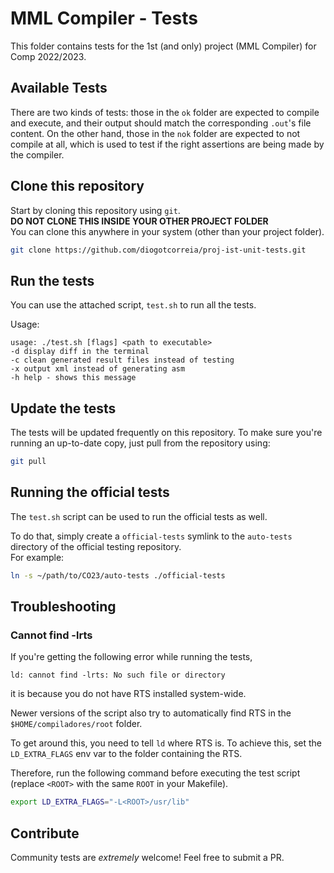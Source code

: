 # MML Compiler - Tests

This folder contains tests for the 1st (and only) project (MML Compiler) for Comp 2022/2023.

## Available Tests

There are two kinds of tests: those in the `ok` folder are expected to compile and execute,
and their output should match the corresponding `.out`'s file content.
On the other hand, those in the `nok` folder are expected to not compile at all, which is used
to test if the right assertions are being made by the compiler.

## Clone this repository

Start by cloning this repository using `git`.  
**DO NOT CLONE THIS INSIDE YOUR OTHER PROJECT FOLDER**  
You can clone this anywhere in your system (other than your project folder).

```bash
git clone https://github.com/diogotcorreia/proj-ist-unit-tests.git
```

## Run the tests

You can use the attached script, `test.sh` to run all the tests.

Usage:

```
usage: ./test.sh [flags] <path to executable>
-d display diff in the terminal
-c clean generated result files instead of testing
-x output xml instead of generating asm
-h help - shows this message
```

## Update the tests

The tests will be updated frequently on this repository.
To make sure you're running an up-to-date copy, just pull from the repository using:

```bash
git pull
```

## Running the official tests

The `test.sh` script can be used to run the official tests as well.

To do that, simply create a `official-tests` symlink to the `auto-tests`
directory of the official testing repository.  
For example:

```sh
ln -s ~/path/to/CO23/auto-tests ./official-tests
```

## Troubleshooting

### Cannot find -lrts

If you're getting the following error while running the tests,

```
ld: cannot find -lrts: No such file or directory
```

it is because you do not have RTS installed system-wide.

Newer versions of the script also try to automatically find RTS in the
`$HOME/compiladores/root` folder.

To get around this, you need to tell `ld` where RTS is.
To achieve this, set the `LD_EXTRA_FLAGS` env var to the folder containing the RTS.

Therefore, run the following command before executing the test script
(replace `<ROOT>` with the same `ROOT` in your Makefile).

```bash
export LD_EXTRA_FLAGS="-L<ROOT>/usr/lib"
```

## Contribute

Community tests are _extremely_ welcome!
Feel free to submit a PR.
